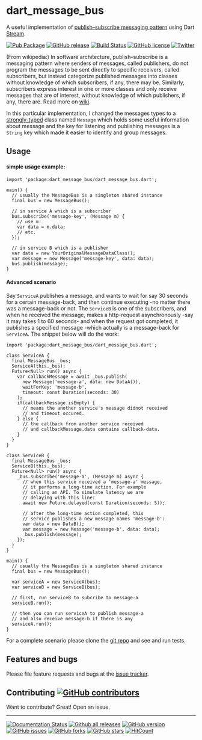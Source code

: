 # dart_message_bus

A useful implementation of
[publish–subscribe messaging pattern][wiki] using Dart [Stream][stream].

[![Pub Package][pub-img]][pub]
[![GitHub release][gh-release-img]][gh-release]
[![Build Status][travis-build-img]][travis-build]
[![GitHub license][gh-license-img]][gh-license]
[![Twitter][tw-img]][tw]

(From wikipedia:) In software architecture, publish–subscribe is a messaging pattern
where senders of messages, called publishers, do not program
the messages to be sent directly to specific receivers,
called subscribers, but instead categorize published messages
into classes without knowledge of which subscribers, if any,
there may be. Similarly, subscribers express interest in one
or more classes and only receive messages that are of interest,
without knowledge of which publishers, if any, there are.
Read more on [wiki][wiki].

In this particular implementation, I changed the messages types
to a [strongly-typed][strongly-typed] class
named `Message` which holds some useful information about message
and the key for listening and publishing messages is a `String` key
which made it easier to identify and group messages.

## Usage

#### simple usage example:

    import 'package:dart_message_bus/dart_message_bus.dart';

    main() {
      // usually the MessageBus is a singleton shared instance
      final bus = new MessageBus();

      // in service A which is a subscriber
      bus.subscribe('message-key', (Message m) {
        // use m:
        var data = m.data;
        // etc.
      });

      // in service B which is a publisher
      var data = new YourOriginalMessageDataClass();
      var message = new Message('message-key', data: data);
      bus.publish(message);
    }

#### Advanced scenario

Say `ServiceA` publishes a message, and wants to wait for say 30
seconds for a certain message-back, and then continue executing
-no matter there was a message-back or not. The `ServiceB` is one of
the subscribers, and when he received the message, makes a
http-request asynchronously -say it may takes 1 to 60 seconds- and
when the request got completed, it publishes a specified message
-which actually is a message-back for `ServiceA`. The snippet below
will do the work:

    import 'package:dart_message_bus/dart_message_bus.dart';

    class ServiceA {
      final MessageBus _bus;
      ServiceA(this._bus);
      Future<Null> run() async {
        var callbackMessage = await _bus.publish(
          new Message('message-a', data: new DataA()),
          waitForKey: 'message-b',
          timeout: const Duration(seconds: 30)
        );
        if(callbackMessage.isEmpty) {
          // means the another service's message didnot received
          // and timeout occured.
        } else {
          // the callback from another service received
          // and callbackMessage.data contains callback-data.
        }
      }
    }

    class ServiceB {
      final MessageBus _bus;
      ServiceB(this._bus);
      Future<Null> run() async {
        _bus.subscribe('message-a', (Message m) async {
          // when this service received a 'message-a' message,
          // it performs a long-time action. For example
          // calling an API. To simulate latency we are
          // delaying with this line:
          await new Future.delayed(const Duration(seconds: 5));

          // after the long-time action completed, this
          // service publishes a new message names 'message-b':
          var data = new DataB();
          var message = new Message('message-b', data: data);
          _bus.publish(message);
        });
      }
    }

    main() {
      // usually the MessageBus is a singleton shared instance
      final bus = new MessageBus();

      var serviceA = new ServiceA(bus);
      var serviceB = new ServiceB(bus);

      // first, run serviceB to subcribe to message-a
      serviceB.run();

      // then you can run serviceA to publish message-a
      // and also receive message-b if there is any
      serviceA.run();
    }

For a complete scenario please clone the [git repo][git] and see and run tests.

## Features and bugs

Please file feature requests and bugs at the [issue tracker][tracker].

## Contributing [![GitHub contributors][gh-ctrb-img]][gh-ctrb]

Want to contribute? Great! Open an issue.

----

[![Documentation Status][docs-img]][docs]
[![Github all releases][gh-release-all-img]][gh-release]
[![GitHub version][gh-version-img]][gh-version]
[![GitHub issues][gh-issues-img]][gh-issues]
[![GitHub forks][gh-forks-img]][gh-forks]
[![GitHub stars][gh-stars-img]][gh-stars]
[![HitCount][hits-img]][hits]


[tracker]: https://github.com/javad-amiry/dart_message_bus/issues
[wiki]: https://en.wikipedia.org/wiki/Publish%E2%80%93subscribe_pattern
[stream]: https://api.dartlang.org/apidocs/channels/stable/dartdoc-viewer/dart:async.Stream
[strongly-typed]: https://en.wikipedia.org/wiki/Strong_and_weak_typing

[travis-build-img]: https://travis-ci.org/javad-amiry/dart_message_bus.svg?branch=master
[travis-build]: https://travis-ci.org/javad-amiry/dart_message_bus

[pub-img]: https://img.shields.io/pub/v/dart_message_bus.svg
[pub]: https://pub.dartlang.org/packages/dart_message_bus

[git]: https://github.com/javad-amiry/dart_message_bus

[gh-release-img]: https://img.shields.io/github/release/javad-amiry/dart_message_bus.svg
[gh-release]: https://GitHub.com/javad-amiry/dart_message_bus/releases/

[gh-ctrb-img]: https://img.shields.io/github/contributors/javad-amiry/dart_message_bus.svg
[gh-ctrb]: https://GitHub.com/javad-amiry/dart_message_bus/graphs/contributors/

[gh-version-img]: https://badge.fury.io/gh/dart_message_bus.svg
[gh-version]: https://github.com/javad-amiry/dart_message_bus

[gh-license-img]: https://img.shields.io/github/license/javad-amiry/dart_message_bus.svg
[gh-license]: https://github.com/javad-amiry/dart_message_bus/blob/master/LICENSE

[gh-release-all-img]: https://img.shields.io/github/downloads/javad-amiry/dart_message_bus/total.svg

[gh-issues-img]: https://img.shields.io/github/issues/javad-amiry/dart_message_bus.svg
[gh-issues]: https://github.com/javad-amiry/dart_message_bus/issues

[gh-forks-img]: https://img.shields.io/github/forks/javad-amiry/dart_message_bus.svg
[gh-forks]: https://github.com/javad-amiry/dart_message_bus/network

[gh-stars-img]: https://img.shields.io/github/stars/javad-amiry/dart_message_bus.svg
[gh-stars]: https://github.com/javad-amiry/dart_message_bus/stargazers

[hits-img]: http://hits.dwyl.io/javad-amiry/dart_message_bus.svg
[hits]: http://hits.dwyl.io/javad-amiry/dart_message_bus

[tw-img]: https://img.shields.io/twitter/url/https/github.com/javad-amiry/dart_message_bus.svg
[tw]: https://twitter.com/intent/tweet?text=Wow!%20%23dart%20%23dartlang&url=https%3A%2F%2Fgithub.com%2Fjavad-amiry%2Fdart_message_bus

[docs-img]: https://readthedocs.org/projects/dart-message-bus/badge/?version=latest
[docs]: http://dart-message-bus.readthedocs.io/en/latest/?badge=latest